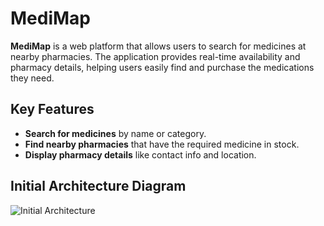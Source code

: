# MediMap

**MediMap** is a web platform that allows users to search for medicines at nearby pharmacies. The application provides real-time availability and pharmacy details, helping users easily find and purchase the medications they need.

## Key Features

- **Search for medicines** by name or category.
- **Find nearby pharmacies** that have the required medicine in stock.
- **Display pharmacy details** like contact info and location.

## Initial Architecture Diagram

![Initial Architecture](https://github.com/user-attachments/assets/2186a590-9ced-4cbb-9b6e-beb02f42f0c4)

